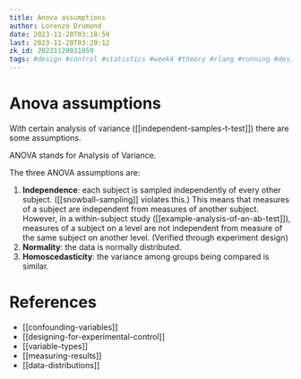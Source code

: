 ```yaml
---
title: Anova assumptions
author: Lorenzo Drumond
date: 2023-11-20T03:18:59
last: 2023-11-20T03:29:12
zk_id: 20231120031859
tags: #design #control #statistics #week4 #theory #rlang #running #designing_running_and_analyzing_experiments #coursera #test #assumptions #experiment #AB_test #anova
---
```



# Anova assumptions
With certain analysis of variance ([[independent-samples-t-test]]) there are some assumptions.

ANOVA stands for Analysis of Variance.

The three ANOVA assumptions are:
1. __Independence__: each subject is sampled independently of every other subject. ([[snowball-sampling]] violates this.) This means that measures of a subject are independent from measures of another subject. However, in a within-subject study ([[example-analysis-of-an-ab-test]]), measures of a subject on a level are not independent from measure of the same subject on another level. (Verified through experiment design)
2. __Normality__: the data is normally distributed.
3. __Homoscedasticity__: the variance among groups being compared is similar.

# References
- [[confounding-variables]]
- [[designing-for-experimental-control]]
- [[variable-types]]
- [[measuring-results]]
- [[data-distributions]]
